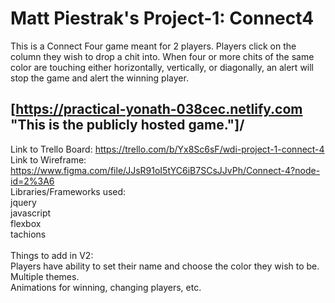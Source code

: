 # Matt Piestrak's Project-1:  Connect4

This is a Connect Four game meant for 2 players.  Players click on the column they wish to drop a chit into.  When four or more chits of the same color are touching either horizontally, vertically, or diagonally, an alert will stop the game and alert the winning player.<br/>
## [https://practical-yonath-038cec.netlify.com "This is the publicly hosted game."]/<br/>
Link to Trello Board: https://trello.com/b/Yx8Sc6sF/wdi-project-1-connect-4<br/>
Link to Wireframe: https://www.figma.com/file/JJsR91oI5tYC6iB7SCsJJvPh/Connect-4?node-id=2%3A6<br/>
Libraries/Frameworks used:<br/>
  jquery<br/>
  javascript<br/>
  flexbox<br/>
  tachions<br/>
  <br/>
Things to add in V2:<br/>
  Players have ability to set their name and choose the color they wish to be.<br/>
  Multiple themes.<br/>
  Animations for winning, changing players, etc.
  
